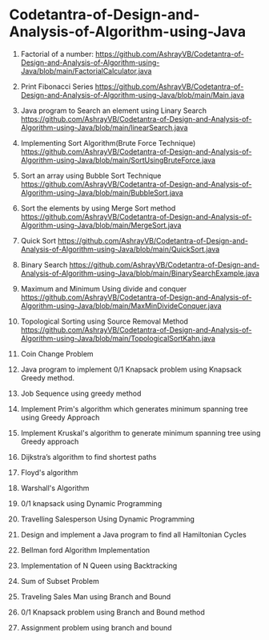 # Codetantra-of-Design-and-Analysis-of-Algorithm-using-Java

1. Factorial of a number:
https://github.com/AshrayVB/Codetantra-of-Design-and-Analysis-of-Algorithm-using-Java/blob/main/FactorialCalculator.java

2. Print Fibonacci Series
https://github.com/AshrayVB/Codetantra-of-Design-and-Analysis-of-Algorithm-using-Java/blob/main/Main.java

3. Java program to Search an element using Linary Search
https://github.com/AshrayVB/Codetantra-of-Design-and-Analysis-of-Algorithm-using-Java/blob/main/linearSearch.java

4. Implementing Sort Algorithm(Brute Force Technique)
https://github.com/AshrayVB/Codetantra-of-Design-and-Analysis-of-Algorithm-using-Java/blob/main/SortUsingBruteForce.java

5. Sort an array using Bubble Sort Technique
https://github.com/AshrayVB/Codetantra-of-Design-and-Analysis-of-Algorithm-using-Java/blob/main/BubbleSort.java

6. Sort the elements by using Merge Sort method
https://github.com/AshrayVB/Codetantra-of-Design-and-Analysis-of-Algorithm-using-Java/blob/main/MergeSort.java

7. Quick Sort
https://github.com/AshrayVB/Codetantra-of-Design-and-Analysis-of-Algorithm-using-Java/blob/main/QuickSort.java

8. Binary Search
https://github.com/AshrayVB/Codetantra-of-Design-and-Analysis-of-Algorithm-using-Java/blob/main/BinarySearchExample.java

9. Maximum and Minimum Using divide and conquer
https://github.com/AshrayVB/Codetantra-of-Design-and-Analysis-of-Algorithm-using-Java/blob/main/MaxMinDivideConquer.java

10. Topological Sorting using Source Removal Method
https://github.com/AshrayVB/Codetantra-of-Design-and-Analysis-of-Algorithm-using-Java/blob/main/TopologicalSortKahn.java

11. Coin Change Problem

12. Java program to implement 0/1 Knapsack problem using Knapsack Greedy method.

14. Job Sequence using greedy method

15. Implement Prim's algorithm which generates minimum spanning tree using Greedy Approach

16. Implement Kruskal's algorithm to generate minimum spanning tree using Greedy approach

17. Dijkstra’s algorithm to find shortest paths

18. Floyd's algorithm

19. Warshall's Algorithm

20. 0/1 knapsack using Dynamic Programming

21. Travelling Salesperson Using Dynamic Programming

22. Design and implement a Java program to find all Hamiltonian Cycles

23. Bellman ford Algorithm Implementation

24. Implementation of N Queen using Backtracking

25. Sum of Subset Problem

26. Traveling Sales Man using Branch and Bound

27. 0/1 Knapsack problem using Branch and Bound method

28. Assignment problem using branch and bound
